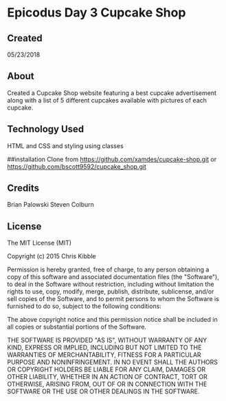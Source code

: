 # Epicodus Day 3 Cupcake Shop

## Created

05/23/2018

## About

Created a Cupcake Shop website featuring a best cupcake advertisement along with a list of 5 different cupcakes available with pictures of each cupcake.

## Technology Used

HTML and CSS and styling using classes

##installation
Clone from https://github.com/xamdes/cupcake-shop.git
or https://github.com/bscott9592/cupcake_shop.git

## Credits
Brian Palowski
Steven Colburn

## License

The MIT License (MIT)

Copyright (c) 2015 Chris Kibble

Permission is hereby granted, free of charge, to any person obtaining a copy of this software and associated documentation files (the "Software"), to deal in the Software without restriction, including without limitation the rights to use, copy, modify, merge, publish, distribute, sublicense, and/or sell copies of the Software, and to permit persons to whom the Software is furnished to do so, subject to the following conditions:

The above copyright notice and this permission notice shall be included in all copies or substantial portions of the Software.

THE SOFTWARE IS PROVIDED "AS IS", WITHOUT WARRANTY OF ANY KIND, EXPRESS OR IMPLIED, INCLUDING BUT NOT LIMITED TO THE WARRANTIES OF MERCHANTABILITY, FITNESS FOR A PARTICULAR PURPOSE AND NONINFRINGEMENT. IN NO EVENT SHALL THE AUTHORS OR COPYRIGHT HOLDERS BE LIABLE FOR ANY CLAIM, DAMAGES OR OTHER LIABILITY, WHETHER IN AN ACTION OF CONTRACT, TORT OR OTHERWISE, ARISING FROM, OUT OF OR IN CONNECTION WITH THE SOFTWARE OR THE USE OR OTHER DEALINGS IN THE SOFTWARE.
